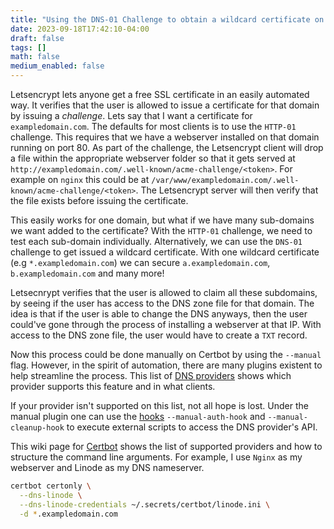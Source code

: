 ```yaml
---
title: "Using the DNS-01 Challenge to obtain a wildcard certificate on Letsecnrypt"
date: 2023-09-18T17:42:10-04:00
draft: false
tags: []
math: false
medium_enabled: false
---
```


Letsencrypt lets anyone get a free SSL certificate in an easily automated way. It verifies that the user is allowed to issue a certificate for that domain by issuing a *challenge*. Lets say that I want a certificate for `exampledomain.com`. The defaults for most clients is to use the `HTTP-01` challenge. This requires that we have a webserver installed on that domain running on port 80. As part of the challenge, the Letsencrypt client will drop a file within the appropriate webserver folder so that it gets served at `http://exampledomain.com/.well-known/acme-challenge/<token>`. For example on `nginx` this could be at `/var/www/exampledomain.com/.well-known/acme-challenge/<token>`.  The Letsencrypt server will then verify that the file exists before issuing the certificate.

This easily works for one domain, but what if we have many sub-domains we want added to the certificate? With the `HTTP-01` challenge, we need to test each sub-domain individually. Alternatively, we can use the `DNS-01` challenge to get issued a wildcard certificate. With one wildcard certificate (e.g `*.exampledomain.com`) we can secure `a.exampledomain.com`, `b.exampledomain.com` and many more!

Letsecnrypt verifies that the user is allowed to claim all these subdomains, by seeing if the user has access to the DNS zone file for that domain. The idea is that if the user is able to change the DNS anyways, then the user could've gone through the process of installing a webserver at that IP. With access to the DNS zone file, the user would have to create a `TXT` record. 

Now this process could be done manually on Certbot by using the `--manual` flag. However, in the spirit of automation, there are many plugins existent to help streamline the process. This list of [DNS providers](https://community.letsencrypt.org/t/dns-providers-who-easily-integrate-with-lets-encrypt-dns-validation/86438) shows which provider supports this feature and in what clients.

If your provider isn't supported on this list, not all hope is lost. Under the manual plugin one can use the  [hooks](https://certbot.eff.org/docs/using.html#hooks) `--manual-auth-hook` and `--manual-cleanup-hook` to execute external scripts to access the DNS provider's API.

This wiki page for [Certbot](https://eff-certbot.readthedocs.io/en/stable/using.html#dns-plugins) shows the list of supported providers and how to structure the command line arguments. For example, I use `Nginx` as my webserver and Linode as my DNS nameserver.

```bash
certbot certonly \
  --dns-linode \
  --dns-linode-credentials ~/.secrets/certbot/linode.ini \
  -d *.exampledomain.com
```

